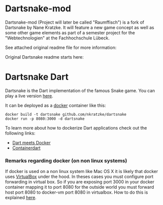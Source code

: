 Dartsnake-mod
==============

Dartsnake-mod (Project will later be called "Raumffisch") is a fork of Dartsnake by Nane Kratzke.
It will feature a new game concept as well as some other game elements as part of a semester project for the "Webtechnologien" at the Fachhochschule Lübeck.


See attached original readme file for more information:

Original Dartsnake readme starts here:

Dartsnake Dart
==============



Dartsnake is the Dart implementation of the famous Snake game. You can play a live version [here][dartsnake-live].

It can be deployed as a [docker][docker] container like this:

```Shell
docker build -t dartsnake github.com/nkratzke/dartsnake
docker run -p 8080:3000 -d dartsnake
```

To learn more about how to dockerize Dart applications check out the following links:

- [Dart meets Docker][dockerizedart]
- [Containerdart][containerdart]

### Remarks regarding docker (on non linux systems)

If docker is used on a non linux system like Mac OS X it is likely that docker uses [VirtualBox][virtualbox] under the hood. In theses cases you must configure port forwarding in virtual box. So if you are exposing port 3000 in your docker container mapping it to port 8080 for the outside world you must forward host port 8080 to docker-vm port 8080 in virtualbox. How to do this is explained [here][virtualbox-portforward].

[dartsnake-live]: http://www.nkode.io/static/dartsnake
[docker]: https://www.docker.io/
[dockerizedart]: http://www.nkode.io/2014/03/05/dockerize-dart.html
[containerdart]: https://github.com/nkratzke/containerdart
[dart]: https://www.dartlang.org/
[virtualbox]: https://www.virtualbox.org/
[virtualbox-portforward]: http://www.virtualbox.org/manual/ch06.html#natforward
